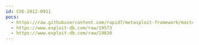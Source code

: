 ```yaml
---
id: CVE-2012-0911
pocs:
  - https://raw.githubusercontent.com/rapid7/metasploit-framework/master/modules/exploits/unix/webapp/tikiwiki_unserialize_exec.rb
  - https://www.exploit-db.com/raw/19573
  - https://www.exploit-db.com/raw/19630
---
```

